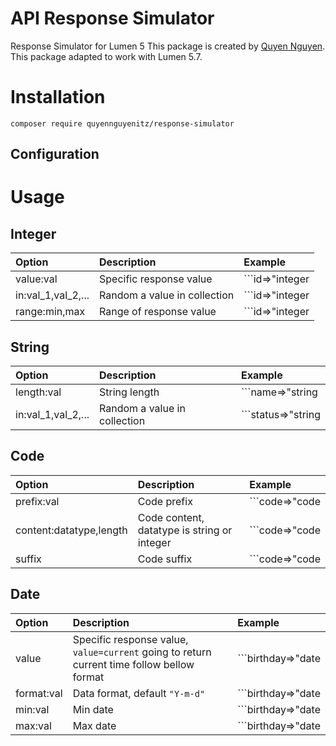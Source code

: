 API Response Simulator
=========================
Response Simulator for Lumen 5
This package is created by [Quyen Nguyen](mailto:quyennguyenitz@gmail.com). This package adapted to work with Lumen 5.7.

Installation
============
```composer require quyennguyenitz/response-simulator```

Configuration
-------------


Usage
=====

Integer
-------
 Option      |Description| Example
:-----------|:----------|:---------------------------
value:val|Specific response value|```id=>"integer|value:10"```
in:val_1,val_2,...|Random a  value in collection|```id=>"integer|in:0,1"```
range:min,max|Range of response value|```id=>"integer|range:1,100"```

String
------
 Option      |Description| Example
:-----------|:----------|:---------------------------
length:val|String length|```name=>"string|length:20"```
in:val_1,val_2,...|Random a  value in collection|```status=>"string|in:New,Approved,Rejected```

Code
----
 Option      |Description| Example
:-----------|:----------|:---------------------------
prefix:val|Code prefix|```code=>"code|prefix:PRE-"```
content:datatype,length|Code content, datatype is string or integer|```code=>"code|content:string,10"```
suffix|Code suffix|```code=>"code|suffix:-SUF"```


Date
----
 Option      |Description| Example
:-----------|:----------|:---------------------------
value|Specific response value, ```value=current``` going to return current time follow bellow format|```birthday=>"date|value:2019-01-01"```
format:val|Data format, default ```"Y-m-d"```|```birthday=>"date|format:m-d-Y"```
min:val|Min date|```birthday=>"date|min:01-01-2019"```
max:val|Max date|```birthday=>"date|max:12-31-2019"```





